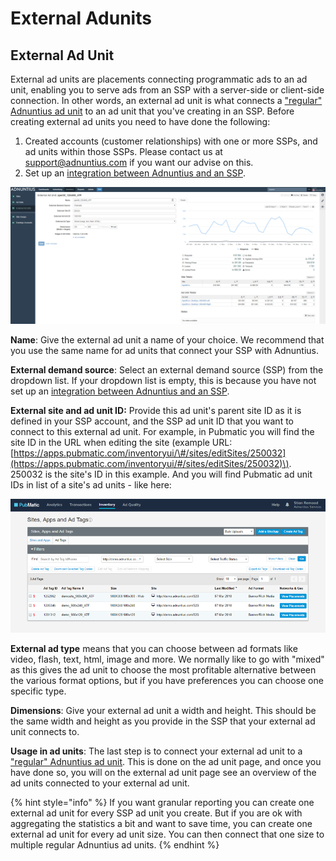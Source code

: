 # External Adunits



## External Ad Unit

External ad units are placements connecting programmatic ads to an ad unit, enabling you to serve ads from an SSP with a server-side or client-side connection. In other words, an external ad unit is what connects a ["regular" Adnuntius ad unit](./#ad-units) to an ad unit that you've creating in an SSP. Before creating external ad units you need to have done the following: 

1. Created accounts \(customer relationships\) with one or more SSPs, and ad units within those SSPs. Please contact us at support@adnuntius.com if you want our advise on this. 
2. Set up an [integration between Adnuntius and an SSP](../admin.md#external-demand-sources).

![External ad unit example](../../../.gitbook/assets/201811-inventory-external-ad-unit.png)

**Name**: Give the external ad unit a name of your choice. We recommend that you use the same name for ad units that connect your SSP with Adnuntius. 

**External demand source**: Select an external demand source \(SSP\) from the dropdown list. If your dropdown list is empty, this is because you have not set up an [integration between Adnuntius and an SSP](../admin.md#external-demand-sources).

**External site and ad unit ID:** Provide this ad unit's parent site ID as it is defined in your SSP account, and the SSP ad unit ID that you want to connect to this external ad unit. For example, in Pubmatic you will find the site ID in the URL when editing the site \(example URL: [https://apps.pubmatic.com/inventoryui/\#/sites/editSites/250032](https://apps.pubmatic.com/inventoryui/#/sites/editSites/250032)\). 250032 is the site's ID in this example. And you will find Pubmatic ad unit IDs in list of a site's ad units - like here: 

![Pubmatic ad unit IDs are found in the leftmost column \(7 digit number\).](../../../.gitbook/assets/201811-inventory-pubmatic-ad-unit.png)

**External ad type** means that you can choose between ad formats like video, flash, text, html, image and more. We normally like to go with "mixed" as this gives the ad unit to choose the most profitable alternative between the various format options, but if you have preferences you can choose one specific type. 

**Dimensions**: Give your external ad unit a width and height. This should be the same width and height as you provide in the SSP that your external ad unit connects to. 

**Usage in ad units**: The last step is to connect your external ad unit to a ["regular" Adnuntius ad unit](./#ad-units). This is done on the ad unit page, and once you have done so, you will on the external ad unit page see an overview of the ad units connected to your external ad unit. 

{% hint style="info" %}
If you want granular reporting you can create one external ad unit for every SSP ad unit you create. But if you are ok with aggregating the statistics a bit and want to save time, you can create one external ad unit for every ad unit size. You can then connect that one size to multiple regular Adnuntius ad units. 
{% endhint %}

